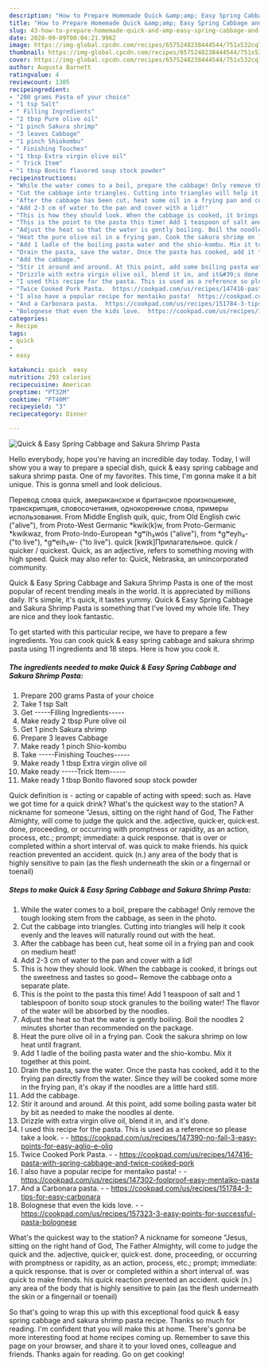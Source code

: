 ```yaml
---
description: "How to Prepare Homemade Quick &amp;amp; Easy Spring Cabbage and Sakura Shrimp Pasta"
title: "How to Prepare Homemade Quick &amp;amp; Easy Spring Cabbage and Sakura Shrimp Pasta"
slug: 43-how-to-prepare-homemade-quick-and-amp-easy-spring-cabbage-and-sakura-shrimp-pasta
date: 2020-09-09T00:04:21.996Z
image: https://img-global.cpcdn.com/recipes/6575248238444544/751x532cq70/quick-easy-spring-cabbage-and-sakura-shrimp-pasta-recipe-main-photo.jpg
thumbnail: https://img-global.cpcdn.com/recipes/6575248238444544/751x532cq70/quick-easy-spring-cabbage-and-sakura-shrimp-pasta-recipe-main-photo.jpg
cover: https://img-global.cpcdn.com/recipes/6575248238444544/751x532cq70/quick-easy-spring-cabbage-and-sakura-shrimp-pasta-recipe-main-photo.jpg
author: Augusta Barnett
ratingvalue: 4
reviewcount: 1305
recipeingredient:
- "200 grams Pasta of your choice"
- "1 tsp Salt"
- " Filling Ingredients"
- "2 tbsp Pure olive oil"
- "1 pinch Sakura shrimp"
- "3 leaves Cabbage"
- "1 pinch Shiokombu"
- " Finishing Touches"
- "1 tbsp Extra virgin olive oil"
- " Trick Item"
- "1 tbsp Bonito flavored soup stock powder"
recipeinstructions:
- "While the water comes to a boil, prepare the cabbage! Only remove the tough looking stem from the cabbage, as seen in the photo."
- "Cut the cabbage into triangles. Cutting into triangles will help it cook evenly and the leaves will naturally round out with the heat."
- "After the cabbage has been cut, heat some oil in a frying pan and cook on medium heat!"
- "Add 2-3 cm of water to the pan and cover with a lid!"
- "This is how they should look. When the cabbage is cooked, it brings out the sweetness and tastes so good~ Remove the cabbage onto a separate plate."
- "This is the point to the pasta this time! Add 1 teaspoon of salt and 1 tablespoon of bonito soup stock granules to the boiling water! The flavor of the water will be absorbed by the noodles."
- "Adjust the heat so that the water is gently boiling. Boil the noodles 2 minutes shorter than recommended on the package."
- "Heat the pure olive oil in a frying pan. Cook the sakura shrimp on low heat until fragrant."
- "Add 1 ladle of the boiling pasta water and the shio-kombu. Mix it together at this point."
- "Drain the pasta, save the water. Once the pasta has cooked, add it to the frying pan directly from the water. Since they will be cooked some more in the frying pan, it&#39;s okay if the noodles are a little hard still."
- "Add the cabbage."
- "Stir it around and around. At this point, add some boiling pasta water bit by bit as needed to make the noodles al dente."
- "Drizzle with extra virgin olive oil, blend it in, and it&#39;s done."
- "I used this recipe for the pasta. This is used as a reference so please take a look.  https://cookpad.com/us/recipes/147390-no-fail-3-easy-points-for-easy-aglio-e-olio"
- "Twice Cooked Pork Pasta.  https://cookpad.com/us/recipes/147416-pasta-with-spring-cabbage-and-twice-cooked-pork"
- "I also have a popular recipe for mentaiko pasta!  https://cookpad.com/us/recipes/147302-foolproof-easy-mentaiko-pasta"
- "And a Carbonara pasta.  https://cookpad.com/us/recipes/151784-3-tips-for-easy-carbonara"
- "Bolognese that even the kids love.  https://cookpad.com/us/recipes/157323-3-easy-points-for-successful-pasta-bolognese"
categories:
- Recipe
tags:
- quick
- 
- easy

katakunci: quick  easy 
nutrition: 293 calories
recipecuisine: American
preptime: "PT32M"
cooktime: "PT40M"
recipeyield: "3"
recipecategory: Dinner

---
```



![Quick &amp; Easy Spring Cabbage and Sakura Shrimp Pasta](https://img-global.cpcdn.com/recipes/6575248238444544/751x532cq70/quick-easy-spring-cabbage-and-sakura-shrimp-pasta-recipe-main-photo.jpg)

Hello everybody, hope you're having an incredible day today. Today, I will show you a way to prepare a special dish, quick &amp; easy spring cabbage and sakura shrimp pasta. One of my favorites. This time, I'm gonna make it a bit unique. This is gonna smell and look delicious.

Перевод слова quick, американское и британское произношение, транскрипция, словосочетания, однокоренные слова, примеры использования. From Middle English quik, quic, from Old English cwic (&#34;alive&#34;), from Proto-West Germanic *kwik(k)w, from Proto-Germanic *kwikwaz, from Proto-Indo-European *gʷih₃wós (&#34;alive&#34;), from *gʷeyh₃- (&#34;to live&#34;), *gʷeih₃w- (&#34;to live&#34;). quick [kwɪk]Прилагательное. quick / quicker / quickest. Quick, as an adjective, refers to something moving with high speed. Quick may also refer to: Quick, Nebraska, an unincorporated community.

Quick &amp; Easy Spring Cabbage and Sakura Shrimp Pasta is one of the most popular of recent trending meals in the world. It is appreciated by millions daily. It's simple, it's quick, it tastes yummy. Quick &amp; Easy Spring Cabbage and Sakura Shrimp Pasta is something that I've loved my whole life. They are nice and they look fantastic.


To get started with this particular recipe, we have to prepare a few ingredients. You can cook quick &amp; easy spring cabbage and sakura shrimp pasta using 11 ingredients and 18 steps. Here is how you cook it.

<!--inarticleads1-->

##### The ingredients needed to make Quick &amp; Easy Spring Cabbage and Sakura Shrimp Pasta:

1. Prepare 200 grams Pasta of your choice
1. Take 1 tsp Salt
1. Get  -----Filling Ingredients-----
1. Make ready 2 tbsp Pure olive oil
1. Get 1 pinch Sakura shrimp
1. Prepare 3 leaves Cabbage
1. Make ready 1 pinch Shio-kombu
1. Take  -----Finishing Touches-----
1. Make ready 1 tbsp Extra virgin olive oil
1. Make ready  -----Trick Item-----
1. Make ready 1 tbsp Bonito flavored soup stock powder


Quick definition is - acting or capable of acting with speed: such as. Have we got time for a quick drink? What&#39;s the quickest way to the station? A nickname for someone &#34;Jesus, sitting on the right hand of God, The Father Almighty, will come to judge the quick and the. adjective, quick·er, quick·est. done, proceeding, or occurring with promptness or rapidity, as an action, process, etc.; prompt; immediate: a quick response. that is over or completed within a short interval of. was quick to make friends. his quick reaction prevented an accident. quick (n.) any area of the body that is highly sensitive to pain (as the flesh underneath the skin or a fingernail or toenail) 

<!--inarticleads2-->

##### Steps to make Quick &amp; Easy Spring Cabbage and Sakura Shrimp Pasta:

1. While the water comes to a boil, prepare the cabbage! Only remove the tough looking stem from the cabbage, as seen in the photo.
1. Cut the cabbage into triangles. Cutting into triangles will help it cook evenly and the leaves will naturally round out with the heat.
1. After the cabbage has been cut, heat some oil in a frying pan and cook on medium heat!
1. Add 2-3 cm of water to the pan and cover with a lid!
1. This is how they should look. When the cabbage is cooked, it brings out the sweetness and tastes so good~ Remove the cabbage onto a separate plate.
1. This is the point to the pasta this time! Add 1 teaspoon of salt and 1 tablespoon of bonito soup stock granules to the boiling water! The flavor of the water will be absorbed by the noodles.
1. Adjust the heat so that the water is gently boiling. Boil the noodles 2 minutes shorter than recommended on the package.
1. Heat the pure olive oil in a frying pan. Cook the sakura shrimp on low heat until fragrant.
1. Add 1 ladle of the boiling pasta water and the shio-kombu. Mix it together at this point.
1. Drain the pasta, save the water. Once the pasta has cooked, add it to the frying pan directly from the water. Since they will be cooked some more in the frying pan, it&#39;s okay if the noodles are a little hard still.
1. Add the cabbage.
1. Stir it around and around. At this point, add some boiling pasta water bit by bit as needed to make the noodles al dente.
1. Drizzle with extra virgin olive oil, blend it in, and it&#39;s done.
1. I used this recipe for the pasta. This is used as a reference so please take a look. -  - https://cookpad.com/us/recipes/147390-no-fail-3-easy-points-for-easy-aglio-e-olio
1. Twice Cooked Pork Pasta. -  - https://cookpad.com/us/recipes/147416-pasta-with-spring-cabbage-and-twice-cooked-pork
1. I also have a popular recipe for mentaiko pasta! -  - https://cookpad.com/us/recipes/147302-foolproof-easy-mentaiko-pasta
1. And a Carbonara pasta. -  - https://cookpad.com/us/recipes/151784-3-tips-for-easy-carbonara
1. Bolognese that even the kids love. -  - https://cookpad.com/us/recipes/157323-3-easy-points-for-successful-pasta-bolognese


What&#39;s the quickest way to the station? A nickname for someone &#34;Jesus, sitting on the right hand of God, The Father Almighty, will come to judge the quick and the. adjective, quick·er, quick·est. done, proceeding, or occurring with promptness or rapidity, as an action, process, etc.; prompt; immediate: a quick response. that is over or completed within a short interval of. was quick to make friends. his quick reaction prevented an accident. quick (n.) any area of the body that is highly sensitive to pain (as the flesh underneath the skin or a fingernail or toenail) 

So that's going to wrap this up with this exceptional food quick &amp; easy spring cabbage and sakura shrimp pasta recipe. Thanks so much for reading. I'm confident that you will make this at home. There's gonna be more interesting food at home recipes coming up. Remember to save this page on your browser, and share it to your loved ones, colleague and friends. Thanks again for reading. Go on get cooking!
